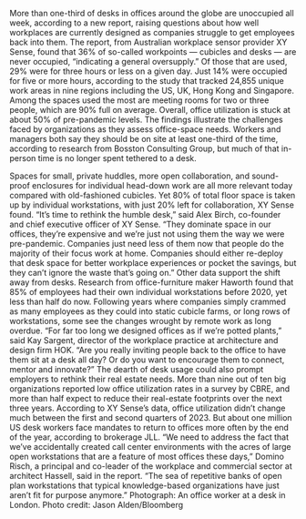More than one-third of desks in offices around the globe are unoccupied all week, according to a new report, raising questions about how well workplaces are currently designed as companies struggle to get employees back into them.
The report, from Australian workplace sensor provider XY Sense, found that 36% of so-called workpoints — cubicles and desks — are never occupied, “indicating a general oversupply.” Of those that are used, 29% were for three hours or less on a given day. Just 14% were occupied for five or more hours, according to the study that tracked 24,855 unique work areas in nine regions including the US, UK, Hong Kong and Singapore. Among the spaces used the most are meeting rooms for two or three people, which are 90% full on average. Overall, office utilization is stuck at about 50% of pre-pandemic levels.
The findings illustrate the challenges faced by organizations as they assess office-space needs. Workers and managers both say they should be on site at least one-third of the time, according to research from Bosston Consulting Group, but much of that in-person time is no longer spent tethered to a desk.

Spaces for small, private huddles, more open collaboration, and sound-proof enclosures for individual head-down work are all more relevant today compared with old-fashioned cubicles. Yet 80% of total floor space is taken up by individual workstations, with just 20% left for collaboration, XY Sense found.
“It’s time to rethink the humble desk,” said Alex Birch, co-founder and chief executive officer of XY Sense. “They dominate space in our offices, they’re expensive and we’re just not using them the way we were pre-pandemic. Companies just need less of them now that people do the majority of their focus work at home. Companies should either re-deploy that desk space for better workplace experiences or pocket the savings, but they can’t ignore the waste that’s going on.”
Other data support the shift away from desks. Research from office-furniture maker Haworth found that 85% of employees had their own individual workstations before 2020, yet less than half do now. Following years where companies simply crammed as many employees as they could into static cubicle farms, or long rows of workstations, some see the changes wrought by remote work as long overdue.
“For far too long we designed offices as if we’re potted plants,” said Kay Sargent, director of the workplace practice at architecture and design firm HOK. “Are you really inviting people back to the office to have them sit at a desk all day? Or do you want to encourage them to connect, mentor and innovate?”
The dearth of desk usage could also prompt employers to rethink their real estate needs. More than nine out of ten big organizations reported low office utilization rates in a survey by CBRE, and more than half expect to reduce their real-estate footprints over the next three years. According to XY Sense’s data, office utilization didn’t change much between the first and second quarters of 2023. But about one million US desk workers face mandates to return to offices more often by the end of the year, according to brokerage JLL.
“We need to address the fact that we’ve accidentally created call center environments with the acres of large open workstations that are a feature of most offices these days,” Domino Risch, a principal and co-leader of the workplace and commercial sector at architect Hassell, said in the report. “The sea of repetitive banks of open plan workstations that typical knowledge-based organizations have just aren’t fit for purpose anymore.”
Photograph: An office worker at a desk in London. Photo credit: Jason Alden/Bloomberg